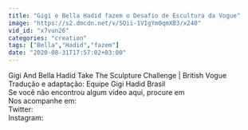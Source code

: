```yaml
---
title: "Gigi e Bella Hadid fazem o Desafio de Escultura da Vogue"
image: "https://s2.dmcdn.net/v/SQii-1VIgYm0qmXB3/x240"
vid_id: "x7vun26"
categories: "creation"
tags: ["Bella","Hadid","fazem"]
date: "2020-08-31T17:57:02+03:00"
---
```

Gigi And Bella Hadid Take The Sculpture Challenge | British Vogue  <br>Tradução e adaptação: Equipe Gigi Hadid Brasil  <br>Se você não encontrou algum vídeo aqui, procure em   <br>Nos acompanhe em:   <br>Twitter:   <br>Instagram: 
